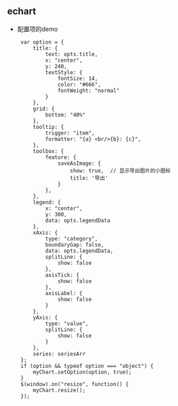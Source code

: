 ## echart

 - 配置项的demo
 		
		var option = {
            title: {
                text: opts.title,
                x: "center",
                y: 240,
                textStyle: {
                    fontSize: 14,
                    color: "#666",
                    fontWeight: "normal"
                }
            },
            grid: {
                bottom: "40%"
            },
            tooltip: {
                trigger: "item",
                formatter: "{a} <br/>{b}: {c}",
            },
            toolbox: {
                feature: {
        	        saveAsImage: {
        	            show: true,  // 显示导出图片的小图标
        	            title: '导出'
        	        }
        	    },
            },
            legend: {
                x: "center",
                y: 300,
                data: opts.legendData
            },
            xAxis: {
                type: "category",
                boundaryGap: false,
                data: opts.legendData,
                splitLine: {
                    show: false
                },
                axisTick: {
                    show: false
                },
                axisLabel: {
                    show: false
                }
            },
            yAxis: {
                type: "value",
                splitLine: {
                    show: false
                }
            },
            series: seriesArr
        };
        if (option && typeof option === "object") {
            myChart.setOption(option, true);
        }
        $(window).on("resize", function() {
            myChart.resize();
        });